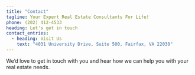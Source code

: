 ```yaml
---
title: "Contact"
tagline: Your Expert Real Estate Consultants For Life!
phone: (202) 412-4533
heading: Let's get in touch
contact_entries:
  - heading: Visit Us
    text: "4031 University Drive, Suite 500, Fairfax, VA 22030"
---
```


We’d love to get in touch with you and hear how we can help you with your real estate needs.
